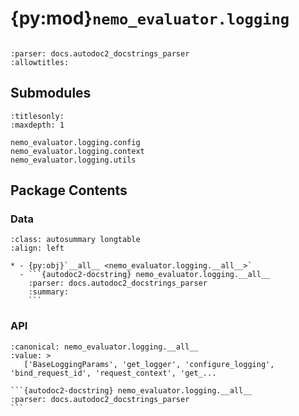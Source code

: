 # {py:mod}`nemo_evaluator.logging`

```{py:module} nemo_evaluator.logging
```

```{autodoc2-docstring} nemo_evaluator.logging
:parser: docs.autodoc2_docstrings_parser
:allowtitles:
```

## Submodules

```{toctree}
:titlesonly:
:maxdepth: 1

nemo_evaluator.logging.config
nemo_evaluator.logging.context
nemo_evaluator.logging.utils
```

## Package Contents

### Data

````{list-table}
:class: autosummary longtable
:align: left

* - {py:obj}`__all__ <nemo_evaluator.logging.__all__>`
  - ```{autodoc2-docstring} nemo_evaluator.logging.__all__
    :parser: docs.autodoc2_docstrings_parser
    :summary:
    ```
````

### API

````{py:data} __all__
:canonical: nemo_evaluator.logging.__all__
:value: >
   ['BaseLoggingParams', 'get_logger', 'configure_logging', 'bind_request_id', 'request_context', 'get_...

```{autodoc2-docstring} nemo_evaluator.logging.__all__
:parser: docs.autodoc2_docstrings_parser
```

````
